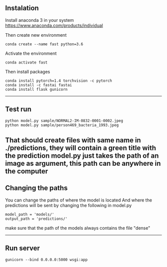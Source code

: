 
## Instalation
Install anaconda 3 in your system
https://www.anaconda.com/products/individual

Then create new environment

```
conda create --name fast python=3.6
```

Activate the environment
```
conda activate fast
```

Then install packages
```
conda install pytorch=1.4 torchvision -c pytorch
conda install -c fastai fastai
conda install flask gunicorn
```
---------------------------------------
## Test run

```
python model.py sample/NORMAL2-IM-0832-0001-0002.jpeg
python model.py sample/person469_bacteria_1993.jpeg
```
That should create files with same name in ./predictions, they will contain a green title with the prediction
model.py just takes the path of an image as argument, this path can be anywhere in the computer
---------------------------------------
## Changing the paths
You can change the paths of where the model is located
And where the predictions will be sent
by changing the following in model.py

```
model_path = 'models/'
output_path = 'predictions/'
```

make sure that the path of the models
always contains the file "dense"

---------------------------------------
## Run server

```
gunicorn --bind 0.0.0.0:5000 wsgi:app
```
